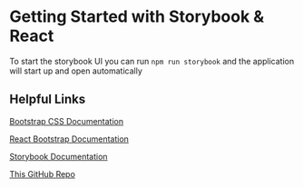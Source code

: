 # Getting Started with Storybook & React

To start the storybook UI you can run `npm run storybook` and the application will start up and open automatically

## Helpful Links

[Bootstrap CSS Documentation](https://getbootstrap.com/docs/5.3/components/accordion/)

[React Bootstrap Documentation](https://react-bootstrap.github.io/docs/components/accordion)

[Storybook Documentation](https://storybook.js.org/docs/get-started/whats-a-story)

[This GitHub Repo](https://github.com/skyleguy/react-book)
